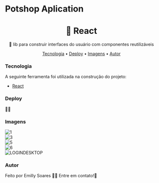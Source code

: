 <h1>Potshop Aplication</h1>

<h1 align="center">🔗 React</h1>
<p align="center">🚀 lib para construir interfaces do usuário com componentes reutilizáveis</p>

<p align="center">
  <a href="#Tecnologia">Tecnologia</a> • 
 <a href="#Deploy">Deploy</a> •
<a href="#Imagens">Imagens</a> •
 <a href="#autor">Autor</a>
</p>

### Tecnologia 
A seguinte ferramenta foi utilizada na construção do projeto:
- [React](https://pt-br.reactjs.org/)

### Deploy 
🔗🚀

### Imagens

![1](https://github.com/emilly-soares/Potshop-Aplication/assets/54116441/63874e9e-54ec-4368-97e4-4f4bb60b2a32)
<br/>
![3](https://github.com/emilly-soares/Potshop-Aplication/assets/54116441/9d1e4501-4c2d-48e0-96ef-a2f25f558914)
<br/>
![5](https://github.com/emilly-soares/Potshop-Aplication/assets/54116441/f2072e4f-49d8-44ec-b964-93f6b3db993d)
<br/>
![6](https://github.com/emilly-soares/Potshop-Aplication/assets/54116441/6bdd593f-b1a6-4680-ab54-a564891dec8b)
<br/>
![LOGINDESKTOP](https://github.com/emilly-soares/Potshop-Aplication/assets/54116441/605d255a-3b72-4493-858d-342e40abfd84)

### Autor
Feito por Emilly Soares 👋🏽 Entre em contato!🚀
